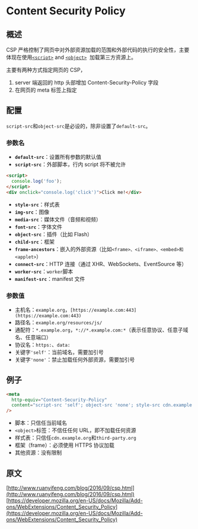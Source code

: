 # Content Security Policy

## 概述

CSP 严格控制了网页中对外部资源加载的范围和外部代码的执行的安全性，主要体现在使用[`<script>`](https://developer.mozilla.org/en-US/docs/Web/HTML/Element/script) and [`<object>`](https://developer.mozilla.org/en-US/docs/Web/HTML/Element/object)  加载第三方资源上。

主要有两种方式指定网页的 CSP，

1. server 端返回的 http 头部增加 Content-Security-Policy 字段
1. 在网页的 meta 标签上指定

## 配置

`script-src`和`object-src`是必设的，除非设置了`default-src`。

### 参数名

- **`default-src`**：设置所有参数的默认值
- **`script-src`**：外部脚本，行内 script 将不被允许

```html
<script>
  console.log('foo');
</script>
<div onclick="console.log('click')">Click me!</div>
```

- **`style-src`**：样式表
- **`img-src`**：图像
- **`media-src`**：媒体文件（音频和视频）
- **`font-src`**：字体文件
- **`object-src`**：插件（比如 Flash）
- **`child-src`**：框架
- **`frame-ancestors`**：嵌入的外部资源（比如`<frame>、<iframe>、<embed>和<applet>`）
- **`connect-src`**：HTTP 连接（通过 XHR、WebSockets、EventSource 等）
- **`worker-src`**：`worker`脚本
- **`manifest-src`**：manifest 文件

### 参数值

- 主机名：`example.org`，`[https://example.com:443](https://example.com:443)`
- 路径名：`example.org/resources/js/`
- 通配符：`*.example.org`，`*://*.example.com:*`（表示任意协议、任意子域名、任意端口）
- 协议名：`https:`、`data:`
- 关键字`'self'`：当前域名，需要加引号
- 关键字`'none'`：禁止加载任何外部资源，需要加引号

## 例子

```html
<meta
  http-equiv="Content-Security-Policy"
  content="script-src 'self'; object-src 'none'; style-src cdn.example.org third-party.org; child-src https:"
/>
```

- 脚本：只信任当前域名
- `<object>`标签：不信任任何 URL，即不加载任何资源
- 样式表：只信任`cdn.example.org`和`third-party.org`
- 框架（frame）：必须使用 HTTPS 协议加载
- 其他资源：没有限制

## 原文

[http://www.ruanyifeng.com/blog/2016/09/csp.html](http://www.ruanyifeng.com/blog/2016/09/csp.html)
[https://developer.mozilla.org/en-US/docs/Mozilla/Add-ons/WebExtensions/Content_Security_Policy](https://developer.mozilla.org/en-US/docs/Mozilla/Add-ons/WebExtensions/Content_Security_Policy)
